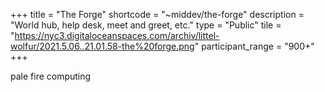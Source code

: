 +++
title = "The Forge"
shortcode = "~middev/the-forge"
description = "World hub, help desk, meet and greet, etc."
type = "Public"
tile = "https://nyc3.digitaloceanspaces.com/archiv/littel-wolfur/2021.5.06..21.01.58-the%20forge.png"
participant_range = "900+"
+++

pale fire computing
